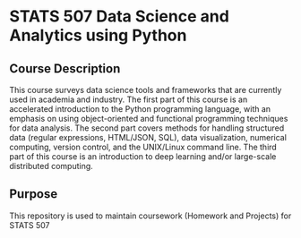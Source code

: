 # STATS 507 Data Science and Analytics using Python

## Course Description

This course surveys data science tools and frameworks that are currently used in academia and industry. The first part of this course is an accelerated introduction to the Python programming language, with an emphasis on using object-oriented and functional programming techniques for data analysis. The second part covers methods for handling structured data (regular expressions, HTML/JSON, SQL), data visualization, numerical computing, version control, and the UNIX/Linux command line. The third part of this course is an introduction to deep learning and/or large-scale distributed computing.

## Purpose

This repository is used to maintain coursework (Homework and Projects) for STATS 507
